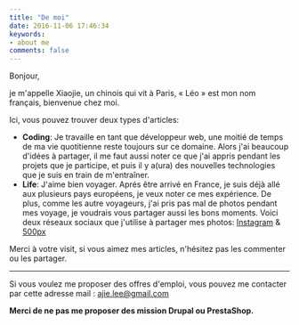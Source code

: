 ```yaml
---
title: "De moi"
date: 2016-11-06 17:46:34
keywords:
- about me
comments: false
---
```


<ul id="languageSwitch" data-selected="fr" data-languages="cn,en,fr" data-url_cn="/about-cn" data-url_en="/about-en" data-url_fr="/about-fr"></ul>

Bonjour, 

je m'appelle Xiaojie, un chinois qui vit à Paris, « Léo » est mon nom français, bienvenue chez moi.
 
<!-- more --> 

Ici, vous pouvez trouver deux types d'articles: 

- **Coding**: Je travaille en tant que développeur web, une moitié de temps de ma vie quotitienne reste toujours sur ce domaine. Alors j'ai beaucoup d'idées à partager, il me faut aussi noter ce que j'ai appris pendant les projets que je participe, et puis il y a(ura) des nouvelles technologies que je suis en train de m'entraîner.
- **Life**: J'aime bien voyager. Aprés être arrivé en France, je suis déjà allé aux plusieurs pays européens, je veux noter ce mes expérience. De plus, comme les autre voyageurs, j'ai pris pas mal de photos pendant mes voyage, je voudrais vous partager aussi les bons moments. Voici deux réseaux sociaux que j'utilise à partager mes photos: [Instagram](https://instagram.com/leo_li/) & [500px](https://500px.com/XiaojieLI)

Merci à votre visit, si vous aimez mes articles, n'hésitez pas les commenter ou les partager.

---

Si vous voulez me proposer des offres d'emploi, vous pouvez me contacter par cette adresse mail : [ajie.lee@gmail.com](mailto:ajie.lee@gmail.com)

**Merci de ne pas me proposer des mission Drupal ou PrestaShop.**

